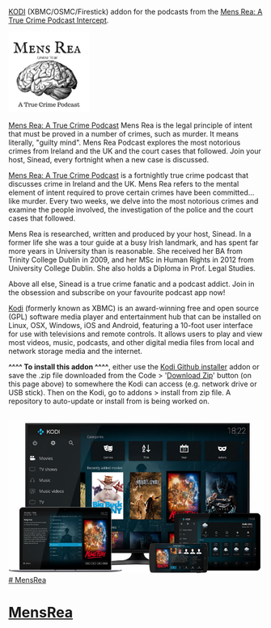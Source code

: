 <a href="https://kodi.tv">KODI<a> (XBMC/OSMC/Firestick) addon for the podcasts from the <a href="https://mensreapod.com/">Mens Rea: A True Crime Podcast Intercept</a>.<br>

<img src="https://github.com/leopheard/mensrea/blob/master/resources/media/icon.jpg?raw=true" width="160" height="160" alt="Mens Rea"><br>

<a href="https://mensreapod.com/">Mens Rea: A True Crime Podcast</a> Mens Rea is the legal principle of intent that must be proved in a number of crimes, such as murder. It means literally, "guilty mind". Mens Rea Podcast explores the most notorious crimes from Ireland and the UK and the court cases that followed. Join your host, Sinead, every fortnight when a new case is discussed.

<a href="https://mensreapod.com/">Mens Rea: A True Crime Podcast</a> is a fortnightly true crime podcast that discusses crime in Ireland and the UK. Mens Rea refers to the mental element of intent required to prove certain crimes have been committed... like murder. Every two weeks, we delve into the most notorious crimes and examine the people involved, the investigation of the police and the court cases that followed.<br>

Mens Rea is researched, written and produced by your host, Sinead. In a former life she was a tour guide at a busy Irish landmark, and has spent far more years in University than is reasonable. She received her BA from Trinity College Dublin in 2009, and her MSc in Human Rights in 2012 from University College Dublin. She also holds a Diploma in Prof. Legal Studies.<br>

Above all else, Sinead is a true crime fanatic and a podcast addict. Join in the obsession and subscribe on your favourite podcast app now!<br>

<a href="https://www.kodi.tv">Kodi</a> (formerly known as XBMC) is an award-winning free and open source (GPL) software media player and entertainment hub that can be installed on Linux, OSX, Windows, iOS and Android, featuring a 10-foot user interface for use with televisions and remote controls. It allows users to play and view most videos, music, podcasts, and other digital media files from local and network storage media and the internet.<br>

<b>^^^^ To install this addon ^^^^</b>, either use the <a href="https://www.tvaddons.co/github-browser-kodi/">Kodi Github installer</a> addon or save the .zip file downloaded from the Code > '<a href="https://github.com/leopheard/MensRea/archive/refs/heads/master.zip">Download Zip</a>' button (on this page above) to somewhere the Kodi can access (e.g. network drive or USB stick). Then on the Kodi, go to addons > install from zip file. A repository to auto-update or install from is being worked on.<br>

<br><a href="https://www.kodi.tv"><img src="https://github.com/leopheard/Audio-Podcasts/blob/master/resources/media/about--devices.jpg?raw=true"># MensRea
# MensRea
